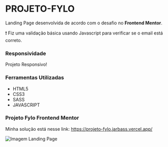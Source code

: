 # PROJETO-FYLO
Landing Page desenvolvida de acordo com o desafio no <b>Frontend Mentor</b>.

:exclamation: Fiz uma validação básica usando Javascript para verificar se o email está correto.

### Responsividade
Projeto Responsivo!

### Ferramentas Utilizadas
- HTML5
- CSS3
- SASS 
- JAVASCRIPT

### Projeto Fylo Frontend Mentor
Minha solução está nesse link: https://projeto-fylo.jarbass.vercel.app/

<img src="https://res.cloudinary.com/dz209s6jk/image/upload/v1554378729/Challenges/alno0v75fow4xueknwtu.jpg" alt="Imagem Landing Page"/>
